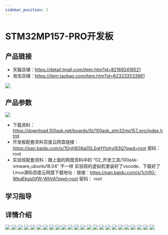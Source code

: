 ```yaml
---
sidebar_position: 2
---
```


# STM32MP157-PRO开发板

## 产品链接
- 天猫店铺：https://detail.tmall.com/item.htm?id=821692416521
- 淘宝店铺：https://item.taobao.com/item.htm?id=623233533961

![](images-stm32mp157/stm32mp157-pro.png)

## 产品参数

![](images-stm32mp157/stm32mp157-pro-source.png)

 - 下载资料：https://download.100ask.net/boards/St/100ask_stm32mp157_pro/index.html
 - 开发板配套资料百度云网盘链接：https://pan.baidu.com/s/1Gnh9G8a05LSgHYlohyl93Q?pwd=root 密码：root
 - 实验班配套资料：跟上面的网盘资料中的 “02_开发工具/100ask-vmware_ubuntu18.04” 不一样 实验班的虚拟机里装好了vscode、下载好了Linux源码百度云网盘下载地址：链接：https://pan.baidu.com/s/1chflG-WkqEkgs0jfW-WhVA?pwd=root 密码： root

## 学习指导

## 详情介绍
![](images-stm32mp157/详情-01.jpg)
![](images-stm32mp157/详情-02.jpg)
![](images-stm32mp157/详情-03.jpg)
![](images-stm32mp157/详情-04.jpg)
![](images-stm32mp157/详情-05.jpg)
![](images-stm32mp157/详情-06.jpg)
![](images-stm32mp157/详情-07.jpg)
![](images-stm32mp157/详情-08.jpg)
![](images-stm32mp157/详情-09.jpg)
![](images-stm32mp157/详情-10.jpg)
![](images-stm32mp157/详情-11.jpg)
![](images-stm32mp157/详情-12.jpg)
![](images-stm32mp157/详情-13.jpg)
![](images-stm32mp157/详情-14.jpg)
![](images-stm32mp157/详情-15.jpg)
![](images-stm32mp157/详情-16.jpg)
![](images-stm32mp157/详情-17.jpg)
![](images-stm32mp157/详情-18.jpg)
![](images-stm32mp157/详情-19.jpg)
![](images-stm32mp157/详情-20.jpg)
![](images-stm32mp157/详情-21.jpg)
![](images-stm32mp157/详情-22.jpg)
![](images-stm32mp157/详情-23.jpg)
![](images-stm32mp157/详情-24.jpg)